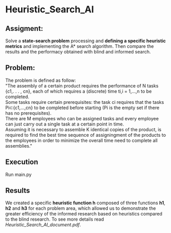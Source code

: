 # Heuristic_Search_AI

## Assigment: 
  Solve a **state-search problem** processing and **defining a specific heuristic metrics** and implementing the A* search algorithm.
  Then compare the results and the performacy obtained with blind and informed search.
## Problem:
  The problem is defined as follow:  
    "The assembly of a certain product requires the performance of N tasks {c1,. . . , cn}, each of which requires a (discrete) time ti,i = 1,...,n to be completed.   
    Some tasks require certain prerequisites: the task ci requires that the tasks Pi⊂{c1,...,cn} to be completed before starting (Pi is the empty set if there has no prerequisites).  
    There are M employees who can be assigned tasks and every employee can just carry out a single task at a certain point in time.   
    Assuming it is necessary to assemble K identical copies of the product,  is required to find the best time sequence of assigningment of the products to the employees in order to minimize the overall time need to complete all assemblies." 
## Execution 
Run main.py
## Results
We created a specific **heuristic function h** composed of three functions **h1**, **h2** and **h3** for each problem area, which allowed us to demonstrate the greater efficiency of the informed research based on heuristics compared to the blind research. To see more details read *Heuristic_Search_AI_document.pdf*.
